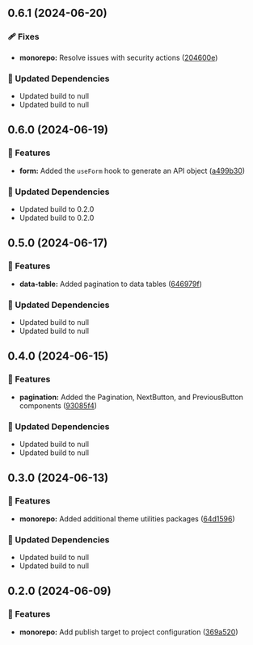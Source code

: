 ## 0.6.1 (2024-06-20)


### 🩹 Fixes

- **monorepo:** Resolve issues with security actions ([204600e](https://github.com/storm-software/cyclone-ui/commit/204600e))


### 🧱 Updated Dependencies

- Updated build to null
- Updated build to null

## 0.6.0 (2024-06-19)


### 🚀 Features

- **form:** Added the `useForm` hook to generate an API object ([a499b30](https://github.com/storm-software/cyclone-ui/commit/a499b30))


### 🧱 Updated Dependencies

- Updated build to 0.2.0
- Updated build to 0.2.0

## 0.5.0 (2024-06-17)


### 🚀 Features

- **data-table:** Added pagination to data tables ([646979f](https://github.com/storm-software/cyclone-ui/commit/646979f))


### 🧱 Updated Dependencies

- Updated build to null
- Updated build to null

## 0.4.0 (2024-06-15)


### 🚀 Features

- **pagination:** Added the Pagination, NextButton, and PreviousButton components ([93085f4](https://github.com/storm-software/cyclone-ui/commit/93085f4))


### 🧱 Updated Dependencies

- Updated build to null
- Updated build to null

## 0.3.0 (2024-06-13)


### 🚀 Features

- **monorepo:** Added additional theme utilities packages ([64d1596](https://github.com/storm-software/cyclone-ui/commit/64d1596))


### 🧱 Updated Dependencies

- Updated build to null
- Updated build to null

## 0.2.0 (2024-06-09)


### 🚀 Features

- **monorepo:** Add publish target to project configuration ([369a520](https://github.com/storm-software/cyclone-ui/commit/369a520))